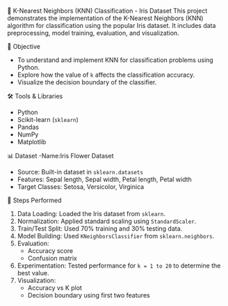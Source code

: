 🌸 K-Nearest Neighbors (KNN) Classification - Iris Dataset
This project demonstrates the implementation of the K-Nearest Neighbors (KNN) algorithm for classification using the popular Iris dataset. It includes data preprocessing, model training, evaluation, and visualization.

📌 Objective
- To understand and implement KNN for classification problems using Python.
- Explore how the value of `k` affects the classification accuracy.
- Visualize the decision boundary of the classifier.

🛠 Tools & Libraries
- Python
- Scikit-learn (`sklearn`)
- Pandas
- NumPy
- Matplotlib

 📊 Dataset
-Name:Iris Flower Dataset
- Source: Built-in dataset in `sklearn.datasets`
- Features: Sepal length, Sepal width, Petal length, Petal width
- Target Classes: Setosa, Versicolor, Virginica

 🚀 Steps Performed
1. Data Loading: Loaded the Iris dataset from `sklearn`.
2. Normalization: Applied standard scaling using `StandardScaler`.
3. Train/Test Split: Used 70% training and 30% testing data.
4. Model Building: Used `KNeighborsClassifier` from `sklearn.neighbors`.
5. Evaluation:
   - Accuracy score
   - Confusion matrix
6. Experimentation: Tested performance for `k = 1 to 20` to determine the best value.
7. Visualization:
   - Accuracy vs K plot
   - Decision boundary using first two features
